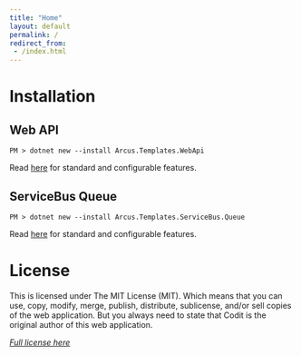 ```yaml
---
title: "Home"
layout: default
permalink: /
redirect_from:
 - /index.html
---
```


# Installation

## Web API

```shell
PM > dotnet new --install Arcus.Templates.WebApi
```

Read [here](features/web-api-template) for standard and configurable features.

## ServiceBus Queue

```shell
PM > dotnet new --install Arcus.Templates.ServiceBus.Queue
```

Read [here](features/servicebus-queue-worker-template) for standard and configurable features.

# License
This is licensed under The MIT License (MIT). Which means that you can use, copy, modify, merge, publish, distribute, sublicense, and/or sell copies of the web application. But you always need to state that Codit is the original author of this web application.

*[Full license here](https://github.com/arcus-azure/arcus.templates/blob/master/LICENSE)*
